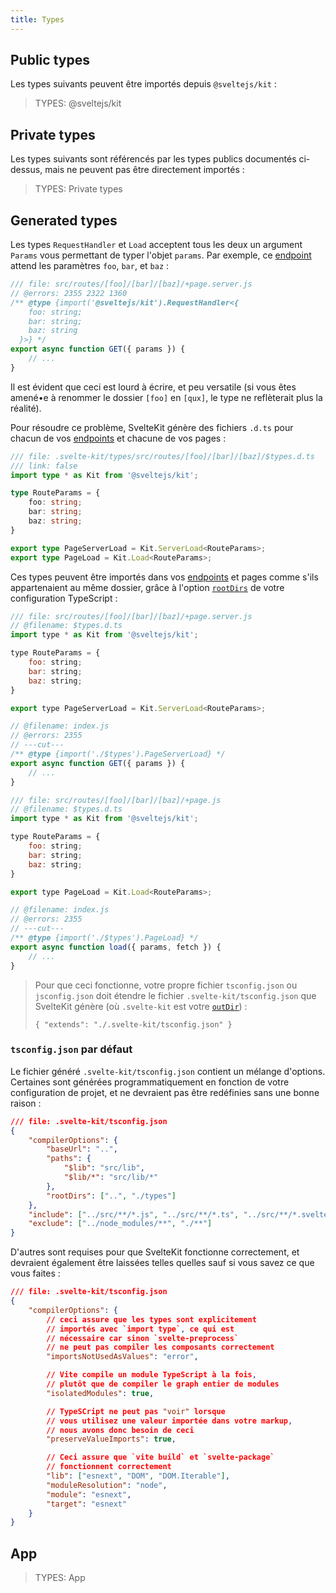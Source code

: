 ```yaml
---
title: Types
---
```


## Public types

Les types suivants peuvent être importés depuis `@sveltejs/kit` :

> TYPES: @sveltejs/kit

## Private types

Les types suivants sont référencés par les types publics documentés ci-dessus, mais ne peuvent pas être directement importés :

> TYPES: Private types

## Generated types

Les types `RequestHandler` et `Load` acceptent tous les deux un argument `Params` vous permettant de typer l'objet `params`. Par exemple, ce <span class='vo'>[endpoint](PUBLIC_SVELTE_SITE_URL/docs/web#endpoint)</span> attend les paramètres `foo`, `bar`, et `baz` :

```js
/// file: src/routes/[foo]/[bar]/[baz]/+page.server.js
// @errors: 2355 2322 1360
/** @type {import('@sveltejs/kit').RequestHandler<{
    foo: string;
    bar: string;
    baz: string
  }>} */
export async function GET({ params }) {
	// ...
}
```

Il est évident que ceci est lourd à écrire, et peu versatile (si vous êtes amené•e à renommer le dossier `[foo]` en `[qux]`, le type ne reflèterait plus la réalité).

Pour résoudre ce problème, SvelteKit génère des fichiers `.d.ts` pour chacun de vos <span class='vo'>[endpoints](PUBLIC_SVELTE_SITE_URL/docs/web#endpoint)</span> et chacune de vos pages :

```ts
/// file: .svelte-kit/types/src/routes/[foo]/[bar]/[baz]/$types.d.ts
/// link: false
import type * as Kit from '@sveltejs/kit';

type RouteParams = {
	foo: string;
	bar: string;
	baz: string;
}

export type PageServerLoad = Kit.ServerLoad<RouteParams>;
export type PageLoad = Kit.Load<RouteParams>;
```

Ces types peuvent être importés dans vos <span class='vo'>[endpoints](PUBLIC_SVELTE_SITE_URL/docs/web#endpoint)</span> et pages comme s'ils appartenaient au même dossier, grâce à l'option [`rootDirs`](https://www.typescriptlang.org/tsconfig#rootDirs) de votre configuration TypeScript :

```js
/// file: src/routes/[foo]/[bar]/[baz]/+page.server.js
// @filename: $types.d.ts
import type * as Kit from '@sveltejs/kit';

type RouteParams = {
	foo: string;
	bar: string;
	baz: string;
}

export type PageServerLoad = Kit.ServerLoad<RouteParams>;

// @filename: index.js
// @errors: 2355
// ---cut---
/** @type {import('./$types').PageServerLoad} */
export async function GET({ params }) {
	// ...
}
```

```js
/// file: src/routes/[foo]/[bar]/[baz]/+page.js
// @filename: $types.d.ts
import type * as Kit from '@sveltejs/kit';

type RouteParams = {
	foo: string;
	bar: string;
	baz: string;
}

export type PageLoad = Kit.Load<RouteParams>;

// @filename: index.js
// @errors: 2355
// ---cut---
/** @type {import('./$types').PageLoad} */
export async function load({ params, fetch }) {
	// ...
}
```

> Pour que ceci fonctionne, votre propre fichier `tsconfig.json` ou `jsconfig.json` doit étendre le fichier `.svelte-kit/tsconfig.json` que SvelteKit génère (où `.svelte-kit` est votre [`outDir`](configuration#outdir)) :
>
> `{ "extends": "./.svelte-kit/tsconfig.json" }`

### `tsconfig.json` par défaut

Le fichier généré `.svelte-kit/tsconfig.json` contient un mélange d'options. Certaines sont générées programmatiquement en fonction de votre configuration de projet, et ne devraient pas être redéfinies sans une bonne raison :

```json
/// file: .svelte-kit/tsconfig.json
{
	"compilerOptions": {
		"baseUrl": "..",
		"paths": {
			"$lib": "src/lib",
			"$lib/*": "src/lib/*"
		},
		"rootDirs": ["..", "./types"]
	},
	"include": ["../src/**/*.js", "../src/**/*.ts", "../src/**/*.svelte"],
	"exclude": ["../node_modules/**", "./**"]
}
```

D'autres sont requises pour que SvelteKit fonctionne correctement, et devraient également être laissées telles quelles sauf si vous savez ce que vous faites :

```json
/// file: .svelte-kit/tsconfig.json
{
	"compilerOptions": {
		// ceci assure que les types sont explicitement
		// importés avec `import type`, ce qui est
		// nécessaire car sinon `svelte-preprocess`
		// ne peut pas compiler les composants correctement
		"importsNotUsedAsValues": "error",

		// Vite compile un module TypeScript à la fois,
		// plutôt que de compiler le graph entier de modules
		"isolatedModules": true,

		// TypeSCript ne peut pas "voir" lorsque
		// vous utilisez une valeur importée dans votre markup,
		// nous avons donc besoin de ceci
		"preserveValueImports": true,

		// Ceci assure que `vite build` et `svelte-package`
		// fonctionnent correctement
		"lib": ["esnext", "DOM", "DOM.Iterable"],
		"moduleResolution": "node",
		"module": "esnext",
		"target": "esnext"
	}
}
```

## App

> TYPES: App
